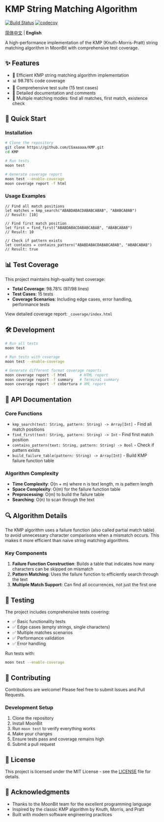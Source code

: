 # KMP String Matching Algorithm


[![Build Status](https://img.shields.io/github/actions/workflow/status/CGaaaaaa/KMP/ci.yml)](https://github.com/CGaaaaaa/KMP/actions) [![codecov](https://codecov.io/gh/CGaaaaaa/KMP/branch/main/graph/badge.svg)](https://codecov.io/gh/CGaaaaaa/KMP) 

[简体中文](README.md) | **English**

A high-performance implementation of the KMP (Knuth-Morris-Pratt) string matching algorithm in MoonBit with comprehensive test coverage.

## ✨ Features

- 🚀 Efficient KMP string matching algorithm implementation
- 📊 98.78% code coverage
- 🧪 Comprehensive test suite (15 test cases)
- 📝 Detailed documentation and comments
- 🔧 Multiple matching modes: find all matches, first match, existence check

## 🚀 Quick Start

### Installation

```bash
# Clone the repository
git clone https://github.com/CGaaaaaa/KMP.git
cd KMP

# Run tests
moon test

# Generate coverage report
moon test --enable-coverage
moon coverage report -f html
```

### Usage Examples

```moonbit
// Find all match positions
let matches = kmp_search("ABABDABACDABABCABAB", "ABABCABAB")
// Result: [10]

// Find first match position
let first = find_first("ABABDABACDABABCABAB", "ABABCABAB")
// Result: 10

// Check if pattern exists
let contains = contains_pattern("ABABDABACDABABCABAB", "ABABCABAB")
// Result: true
```

## 📊 Test Coverage

This project maintains high-quality test coverage:

- **Total Coverage**: 98.78% (97/98 lines)
- **Test Cases**: 15 tests
- **Coverage Scenarios**: Including edge cases, error handling, performance tests

View detailed coverage report: `_coverage/index.html`

## 🛠️ Development

```bash
# Run all tests
moon test

# Run tests with coverage
moon test --enable-coverage

# Generate different format coverage reports
moon coverage report -f html      # HTML report
moon coverage report -f summary   # Terminal summary
moon coverage report -f cobertura # XML report
```

## 📝 API Documentation

### Core Functions

- `kmp_search(text: String, pattern: String) -> Array[Int]` - Find all match positions
- `find_first(text: String, pattern: String) -> Int` - Find first match position
- `contains_pattern(text: String, pattern: String) -> Bool` - Check if pattern exists
- `build_failure_table(pattern: String) -> Array[Int]` - Build KMP failure function table

### Algorithm Complexity

- **Time Complexity**: O(n + m) where n is text length, m is pattern length
- **Space Complexity**: O(m) for the failure function table
- **Preprocessing**: O(m) to build the failure table
- **Searching**: O(n) to scan through the text

## 🔍 Algorithm Details

The KMP algorithm uses a failure function (also called partial match table) to avoid unnecessary character comparisons when a mismatch occurs. This makes it more efficient than naive string matching algorithms.

### Key Components

1. **Failure Function Construction**: Builds a table that indicates how many characters can be skipped on mismatch
2. **Pattern Matching**: Uses the failure function to efficiently search through the text
3. **Multiple Match Support**: Can find all occurrences, not just the first one

## 🧪 Testing

The project includes comprehensive tests covering:

- ✅ Basic functionality tests
- ✅ Edge cases (empty strings, single characters)
- ✅ Multiple matches scenarios
- ✅ Performance validation
- ✅ Error handling

Run tests with:
```bash
moon test --enable-coverage
```

## 🤝 Contributing

Contributions are welcome! Please feel free to submit Issues and Pull Requests.

### Development Setup

1. Clone the repository
2. Install MoonBit
3. Run `moon test` to verify everything works
4. Make your changes
5. Ensure tests pass and coverage remains high
6. Submit a pull request

## 📄 License

This project is licensed under the MIT License - see the [LICENSE](LICENSE) file for details.

## 🙏 Acknowledgments

- Thanks to the MoonBit team for the excellent programming language
- Inspired by the classic KMP algorithm by Knuth, Morris, and Pratt
- Built with modern software engineering practices
